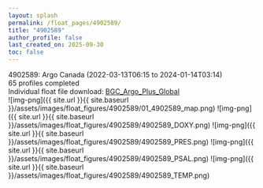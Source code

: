 ```yaml
---
layout: splash
permalink: /float_pages/4902589/
title: "4902589"
author_profile: false
last_created_on: 2025-09-30
toc: false
---
```

 
4902589: Argo Canada (2022-03-13T06:15 to 2024-01-14T03:14)\
65 profiles completed\
Individual float file download: [BGC_Argo_Plus_Global](https://ftp.soest.hawaii.edu/bgc_argo_plus/Individual_Floats/outliers_removed/4902589_Sprof_processed.nc)\
![img-png]({{ site.url }}{{ site.baseurl }}/assets/images/float_figures/4902589/01_4902589_map.png)
![img-png]({{ site.url }}{{ site.baseurl }}/assets/images/float_figures/4902589/4902589_DOXY.png)
![img-png]({{ site.url }}{{ site.baseurl }}/assets/images/float_figures/4902589/4902589_PRES.png)
![img-png]({{ site.url }}{{ site.baseurl }}/assets/images/float_figures/4902589/4902589_PSAL.png)
![img-png]({{ site.url }}{{ site.baseurl }}/assets/images/float_figures/4902589/4902589_TEMP.png)
